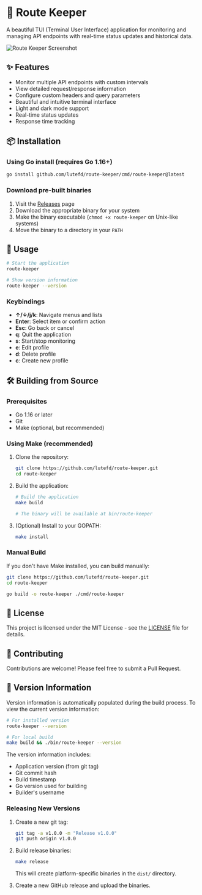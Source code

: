 # 🚀 Route Keeper

A beautiful TUI (Terminal User Interface) application for monitoring and managing API endpoints with real-time status updates and historical data.

![Route Keeper Screenshot](https://github.com/lutefd/route-keeper/raw/main/screenshot.png)

## ✨ Features

- Monitor multiple API endpoints with custom intervals
- View detailed request/response information
- Configure custom headers and query parameters
- Beautiful and intuitive terminal interface
- Light and dark mode support
- Real-time status updates
- Response time tracking

## 📦 Installation

### Using Go install (requires Go 1.16+)

```bash
go install github.com/lutefd/route-keeper/cmd/route-keeper@latest
```

### Download pre-built binaries

1. Visit the [Releases](https://github.com/lutefd/route-keeper/releases) page
2. Download the appropriate binary for your system
3. Make the binary executable (`chmod +x route-keeper` on Unix-like systems)
4. Move the binary to a directory in your `PATH`

## 🚀 Usage

```bash
# Start the application
route-keeper

# Show version information
route-keeper --version
```

### Keybindings

- **↑/↓/j/k**: Navigate menus and lists
- **Enter**: Select item or confirm action
- **Esc**: Go back or cancel
- **q**: Quit the application
- **s**: Start/stop monitoring
- **e**: Edit profile
- **d**: Delete profile
- **c**: Create new profile

## 🛠 Building from Source

### Prerequisites

- Go 1.16 or later
- Git
- Make (optional, but recommended)

### Using Make (recommended)

1. Clone the repository:

   ```bash
   git clone https://github.com/lutefd/route-keeper.git
   cd route-keeper
   ```

2. Build the application:

   ```bash
   # Build the application
   make build

   # The binary will be available at bin/route-keeper
   ```

3. (Optional) Install to your GOPATH:
   ```bash
   make install
   ```

### Manual Build

If you don't have Make installed, you can build manually:

```bash
git clone https://github.com/lutefd/route-keeper.git
cd route-keeper

go build -o route-keeper ./cmd/route-keeper
```

## 📄 License

This project is licensed under the MIT License - see the [LICENSE](LICENSE) file for details.

## 🤝 Contributing

Contributions are welcome! Please feel free to submit a Pull Request.

## 📝 Version Information

Version information is automatically populated during the build process. To view the current version information:

```bash
# For installed version
route-keeper --version

# For local build
make build && ./bin/route-keeper --version
```

The version information includes:

- Application version (from git tag)
- Git commit hash
- Build timestamp
- Go version used for building
- Builder's username

### Releasing New Versions

1. Create a new git tag:

   ```bash
   git tag -a v1.0.0 -m "Release v1.0.0"
   git push origin v1.0.0
   ```

2. Build release binaries:

   ```bash
   make release
   ```

   This will create platform-specific binaries in the `dist/` directory.

3. Create a new GitHub release and upload the binaries.
